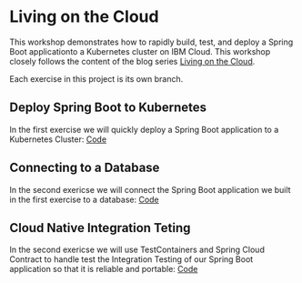 # Living on the Cloud 

This workshop demonstrates how to rapidly build, test, and deploy a Spring Boot applicationto a Kubernetes cluster on IBM Cloud. This workshop closely follows the content of the blog series [Living on the Cloud]((https://developer.ibm.com/series/living-on-the-cloud/)). 

Each exercise in this project is its own branch.

## Deploy Spring Boot to Kubernetes 

In the first exercise we will quickly deploy a Spring Boot application to a Kubernetes Cluster: [Code](https://github.com/wkorando/spring-boot-cloud-native-workshop/tree/1-deploying-spring-boot)

## Connecting to a Database

In the second exericse we will connect the Spring Boot application we built in the first exercise to a database: [Code](https://github.com/wkorando/spring-boot-cloud-native-workshop/tree/2-connecting-to-a-database)

## Cloud Native Integration Teting

In the second exericse we will use TestContainers and Spring Cloud Contract to handle test the Integration Testing of our Spring Boot application so that it is reliable and portable: [Code](https://github.com/wkorando/spring-boot-cloud-native-workshop/tree/3-cloud-native-integration-testing)